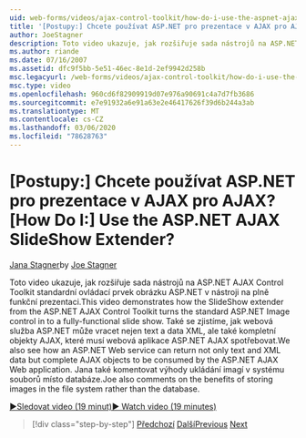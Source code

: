 ```yaml
---
uid: web-forms/videos/ajax-control-toolkit/how-do-i-use-the-aspnet-ajax-slideshow-extender
title: '[Postupy:] Chcete používat ASP.NET pro prezentace v AJAX pro AJAX? | Dokumenty Microsoft'
author: JoeStagner
description: Toto video ukazuje, jak rozšiřuje sada nástrojů na ASP.NET AJAX Control Toolkit standardní ovládací prvek Image ASP.NET v nástroji na plně funkční SL...
ms.author: riande
ms.date: 07/16/2007
ms.assetid: dfc9f5bb-5e51-46ec-8e1d-2ef9942d258b
msc.legacyurl: /web-forms/videos/ajax-control-toolkit/how-do-i-use-the-aspnet-ajax-slideshow-extender
msc.type: video
ms.openlocfilehash: 960cd6f82909919d07e976a90691c4a7d7fb3686
ms.sourcegitcommit: e7e91932a6e91a63e2e46417626f39d6b244a3ab
ms.translationtype: MT
ms.contentlocale: cs-CZ
ms.lasthandoff: 03/06/2020
ms.locfileid: "78628763"
---
```

# <a name="how-do-i-use-the-aspnet-ajax-slideshow-extender"></a><span data-ttu-id="d8a2c-104">[Postupy:] Chcete používat ASP.NET pro prezentace v AJAX pro AJAX?</span><span class="sxs-lookup"><span data-stu-id="d8a2c-104">[How Do I:] Use the ASP.NET AJAX SlideShow Extender?</span></span>

<span data-ttu-id="d8a2c-105">[Jana Stagner](https://github.com/JoeStagner)</span><span class="sxs-lookup"><span data-stu-id="d8a2c-105">by [Joe Stagner](https://github.com/JoeStagner)</span></span>

<span data-ttu-id="d8a2c-106">Toto video ukazuje, jak rozšiřuje sada nástrojů na ASP.NET AJAX Control Toolkit standardní ovládací prvek obrázku ASP.NET v nástroji na plně funkční prezentaci.</span><span class="sxs-lookup"><span data-stu-id="d8a2c-106">This video demonstrates how the SlideShow extender from the ASP.NET AJAX Control Toolkit turns the standard ASP.NET Image control in to a fully-functional slide show.</span></span> <span data-ttu-id="d8a2c-107">Také se zjistíme, jak webová služba ASP.NET může vracet nejen text a data XML, ale také kompletní objekty AJAX, které musí webová aplikace ASP.NET AJAX spotřebovat.</span><span class="sxs-lookup"><span data-stu-id="d8a2c-107">We also see how an ASP.NET Web service can return not only text and XML data but complete AJAX objects to be consumed by the ASP.NET AJAX Web application.</span></span> <span data-ttu-id="d8a2c-108">Jana také komentovat výhody ukládání imagí v systému souborů místo databáze.</span><span class="sxs-lookup"><span data-stu-id="d8a2c-108">Joe also comments on the benefits of storing images in the file system rather than the database.</span></span>

[<span data-ttu-id="d8a2c-109">&#9654;Sledovat video (19 minut)</span><span class="sxs-lookup"><span data-stu-id="d8a2c-109">&#9654; Watch video (19 minutes)</span></span>](https://channel9.msdn.com/Blogs/ASP-NET-Site-Videos/how-do-i-use-the-aspnet-ajax-slideshow-extender)

> [!div class="step-by-step"]
> <span data-ttu-id="d8a2c-110">[Předchozí](how-do-i-use-the-aspnet-ajax-tabs-control.md)
> [Další](how-do-i-use-the-aspnet-ajax-updatepanelanimation-extender.md)</span><span class="sxs-lookup"><span data-stu-id="d8a2c-110">[Previous](how-do-i-use-the-aspnet-ajax-tabs-control.md)
[Next](how-do-i-use-the-aspnet-ajax-updatepanelanimation-extender.md)</span></span>
